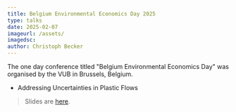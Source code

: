 ```yaml
---
title: Belgium Environmental Economics Day 2025
type: talks
date: 2025-02-07
imageurl: /assets/
imagedsc:    
author: Christoph Becker
---
```



The one day conference titled "Belgium Environmental Economics Day" was organised
by the VUB in Brussels, Belgium.

 - Addressing Uncertainties in Plastic Flows


> Slides are [here](/assets/talks/talks_BEED25.pdf).


